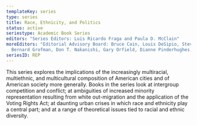 ```yaml
---
templateKey: series
type: series
title: Race, Ethnicity, and Politics
status: active
seriestype: Academic Book Series
editors: "Series Editors: Luis Ricardo Fraga and Paula D. McClain"
moreEditors: "Editorial Advisory Board: Bruce Cain, Louis DeSipio, Steven P. Erie, F. Chris Garcia,
  Bernard Grofman, Don T. Nakanishi, Gary Orfield, Dianne Pinderhughes, Michael Preston, Joseph Stewart Jr. , Katherine Tate"
seriesID: REP
---
```

This series explores the implications of the increasingly multiracial, multiethnic, and multicultural composition of American cities and of American society more generally. Books in the series look at intergroup competition and conflict; at ambiguities of increased minority representation resulting from white out-migration and the application of the Voting Rights Act; at daunting urban crises in which race and ethnicity play a central part; and at a range of theoretical issues tied to racial and ethnic diversity.